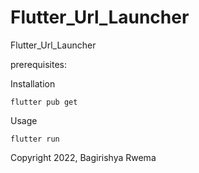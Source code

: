 # Flutter_Url_Launcher
Flutter_Url_Launcher

prerequisites:

Installation

```
flutter pub get
```
Usage

```
flutter run
```


Copyright 2022, Bagirishya Rwema